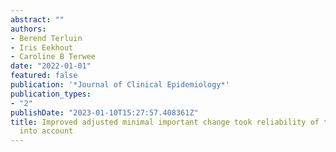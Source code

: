 ```yaml
---
abstract: ""
authors:
- Berend Terluin
- Iris Eekhout
- Caroline B Terwee
date: "2022-01-01"
featured: false
publication: '*Journal of Clinical Epidemiology*'
publication_types:
- "2"
publishDate: "2023-01-10T15:27:57.408361Z"
title: Improved adjusted minimal important change took reliability of transition ratings
  into account
---
```


